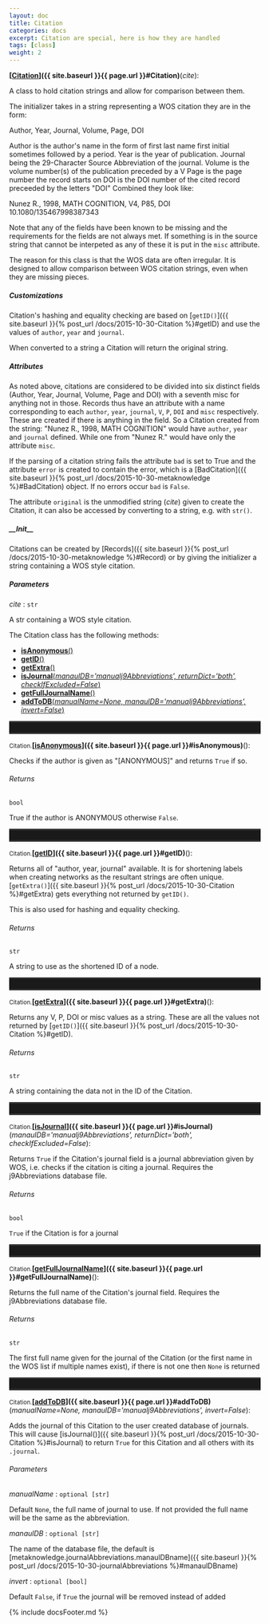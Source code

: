 ```yaml
---
layout: doc
title: Citation
categories: docs
excerpt: Citation are special, here is how they are handled
tags: [class]
weight: 2
---
```

<a name="Citation"></a>
<a name="Citation"></a><small></small>**[<ins>Citation</ins>]({{ site.baseurl }}{{ page.url }}#Citation)**(_cite_):

A class to hold citation strings and allow for comparison between them.

The initializer takes in a string representing a WOS citation they are in the form:

 Author, Year, Journal, Volume, Page, DOI

Author is the author's name in the form of first last name first initial sometimes followed by a period.
Year is the year of publication.
Journal being the 29-Character Source Abbreviation of the journal.
Volume is the volume number(s) of the publication preceded by a V
Page is the page number the record starts on
DOI is the DOI number of the cited record preceeded by the letters "DOI"
Combined they look like:

 Nunez R., 1998, MATH COGNITION, V4, P85, DOI 10.1080/135467998387343

Note that any of the fields have been known to be missing and the requirements for the fields are not always met. If something is in the source string that cannot be interpeted as any of these it is put in the `misc` attribute.

The reason for this class is that the WOS data are often irregular. It is designed to allow comparison between WOS citation strings, even when they are missing pieces.

##### Customizations

Citation's hashing and equality checking are based on [`getID()`]({{ site.baseurl }}{% post_url /docs/2015-10-30-Citation %}#getID) and use the values of `author`, `year` and `journal`.

When converted to a string a Citation will return the original string.

##### Attributes

As noted above, citations are considered to be divided into six distinct fields (Author, Year, Journal, Volume, Page and DOI) with a seventh misc for anything not in those. Records thus have an attribute with a name corresponding to each `author`, `year`, `journal`, `V`, `P`, `DOI` and `misc` respectively. These are created if there is anything in the field. So a Citation created from the string: "Nunez R., 1998, MATH COGNITION" would have `author`, `year` and `journal` defined. While one from "Nunez R." would have only the attribute `misc`.

If the parsing of a citation string fails the attribute `bad` is set to True and the attribute `error` is created to contain the error, which is a [BadCitation]({{ site.baseurl }}{% post_url /docs/2015-10-30-metaknowledge %}#BadCitation) object. If no errors occur `bad` is `False`.

The attribute `original` is the unmodified string (_cite_) given to create the Citation, it can also be accessed by converting to a string, e.g. with `str()`.

##### \_\_Init\_\_

Citations can be created by [Records]({{ site.baseurl }}{% post_url /docs/2015-10-30-metaknowledge %}#Record) or by giving the initializer a string containing a WOS style citation.

##### Parameters

_cite_ : `str`

 A str containing a WOS style citation.


The Citation class has the following methods:

<ul class="post-list">
<li><article><a href="#isAnonymous"><b>isAnonymous</b>()</a></article></li>
<li><article><a href="#getID"><b>getID</b>()</a></article></li>
<li><article><a href="#getExtra"><b>getExtra</b>()</a></article></li>
<li><article><a href="#isJournal"><b>isJournal</b>(<i>manaulDB='manualj9Abbreviations', returnDict='both', checkIfExcluded=False</i>)</a></article></li>
<li><article><a href="#getFullJournalName"><b>getFullJournalName</b>()</a></article></li>
<li><article><a href="#addToDB"><b>addToDB</b>(<i>manualName=None, manaulDB='manualj9Abbreviations', invert=False</i>)</a></article></li>
</ul>
<hr style="padding: 0;border: none;border-width: 3px;height: 20px;color: #333;text-align: center;border-top-style: solid;border-bottom-style: solid;">

<a name="isAnonymous"></a><small>Citation.</small>**[<ins>isAnonymous</ins>]({{ site.baseurl }}{{ page.url }}#isAnonymous)**():

Checks if the author is given as "[ANONYMOUS]" and returns `True` if so.

###### Returns

`bool`

 True if the author is ANONYMOUS otherwise `False`.


<hr style="padding: 0;border: none;border-width: 3px;height: 20px;color: #333;text-align: center;border-top-style: solid;border-bottom-style: solid;">

<a name="getID"></a><small>Citation.</small>**[<ins>getID</ins>]({{ site.baseurl }}{{ page.url }}#getID)**():

Returns all of "author, year, journal" available. It is for shortening labels when creating networks as the resultant strings are often unique. [`getExtra()`]({{ site.baseurl }}{% post_url /docs/2015-10-30-Citation %}#getExtra) gets everything not returned by `getID()`.

This is also used for hashing and equality checking.

###### Returns

`str`

 A string to use as the shortened ID of a node.


<hr style="padding: 0;border: none;border-width: 3px;height: 20px;color: #333;text-align: center;border-top-style: solid;border-bottom-style: solid;">

<a name="getExtra"></a><small>Citation.</small>**[<ins>getExtra</ins>]({{ site.baseurl }}{{ page.url }}#getExtra)**():

Returns any V, P, DOI or misc values as a string. These are all the values not returned by [`getID()`]({{ site.baseurl }}{% post_url /docs/2015-10-30-Citation %}#getID).

###### Returns

`str`

 A string containing the data not in the ID of the Citation.
 


<hr style="padding: 0;border: none;border-width: 3px;height: 20px;color: #333;text-align: center;border-top-style: solid;border-bottom-style: solid;">

<a name="isJournal"></a><small>Citation.</small>**[<ins>isJournal</ins>]({{ site.baseurl }}{{ page.url }}#isJournal)**(_manaulDB='manualj9Abbreviations', returnDict='both', checkIfExcluded=False_):

Returns `True` if the Citation's journal field is a journal abbreviation given by WOS, i.e. checks if the citation is citing a journal. Requires the j9Abbreviations database file.

###### Returns

`bool`

 `True` if the Citation is for a journal


<hr style="padding: 0;border: none;border-width: 3px;height: 20px;color: #333;text-align: center;border-top-style: solid;border-bottom-style: solid;">

<a name="getFullJournalName"></a><small>Citation.</small>**[<ins>getFullJournalName</ins>]({{ site.baseurl }}{{ page.url }}#getFullJournalName)**():

Returns the full name of the Citation's journal field. Requires the j9Abbreviations database file.

###### Returns

`str`

 The first full name given for the journal of the Citation (or the first name in the WOS list if multiple names exist), if there is not one then `None` is returned


<hr style="padding: 0;border: none;border-width: 3px;height: 20px;color: #333;text-align: center;border-top-style: solid;border-bottom-style: solid;">

<a name="addToDB"></a><small>Citation.</small>**[<ins>addToDB</ins>]({{ site.baseurl }}{{ page.url }}#addToDB)**(_manualName=None, manaulDB='manualj9Abbreviations', invert=False_):

Adds the journal of this Citation to the user created database of journals. This will cause [isJournal()]({{ site.baseurl }}{% post_url /docs/2015-10-30-Citation %}#isJournal) to return `True` for this Citation and all others with its `.journal`.

###### Parameters

_manualName_ : `optional [str]`

 Default `None`, the full name of journal to use. If not provided the full name will be the same as the abbreviation.

_manaulDB_ : `optional [str]`

 The name of the database file, the default is [metaknowledge.journalAbbreviations.manaulDBname]({{ site.baseurl }}{% post_url /docs/2015-10-30-journalAbbreviations %}#manaulDBname)

_invert_ : `optional [bool]`

 Default `False`, if `True` the journal will be removed instead of added



{% include docsFooter.md %}
